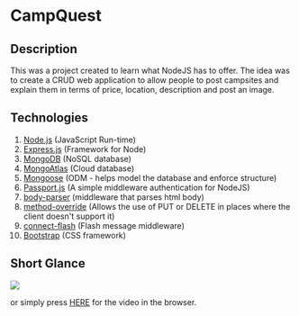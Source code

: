 # CampQuest

## Description
This was a project created to learn what NodeJS has to offer.
The idea was to create a CRUD web application to allow people to post campsites and explain them
in terms of price, location, description and post an image.

## Technologies

1) [Node.js](https://nodejs.org/en/docs/)                              (JavaScript Run-time)
2) [Express.js](https://expressjs.com/en/starter/installing.html)      (Framework for Node)
3) [MongoDB](https://www.mongodb.com/)                                 (NoSQL database)
4) [MongoAtlas](https://www.mongodb.com/cloud/atlas)                   (Cloud database)
3) [Mongoose](https://mongoosejs.com/)                                 (ODM - helps model the database and enforce structure)
4) [Passport.js](http://www.passportjs.org/)                           (A simple middleware authentication for NodeJS)
5) [body-parser](https://github.com/expressjs/body-parser)             (middleware that parses html body)
6) [method-override](https://github.com/expressjs/method-override)     (Allows the use of PUT or DELETE in places where the client doesn't support it)
7) [connect-flash](https://github.com/jaredhanson/connect-flash)       (Flash message middleware)
8) [Bootstrap](https://getbootstrap.com/)                              (CSS framework)

## Short Glance
![](https://giant.gfycat.com/BruisedWhichEarthworm.gif)

or simply press [HERE](https://giant.gfycat.com/BruisedWhichEarthworm.webm) for the video in the browser.
